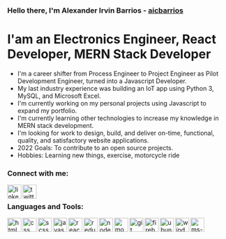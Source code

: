 ### Hello there, I'm Alexander Irvin Barrios - [aicbarrios][website]

# I'am an Electronics Engineer, React Developer, MERN Stack Developer

- I'm a career shifter from Process Engineer to Project Engineer as Pilot Development Engineer, turned into a Javascript Developer.
- My last industry experience was building an IoT app using Python 3, MySQL, and Microsoft Excel.
- I'm currently working on my personal projects using Javascript to expand my portfolio.
- I'm currently learning other technologies to increase my knowledge in MERN stack development.
- I'm looking for work to design, build, and deliver on-time, functional, quality, and satisfactory website applications.
- 2022 Goals: To contribute to an open source projects.
- Hobbies: Learning new things, exercise, motorcycle ride

### Connect with me:

[<img align="left" alt="linkedin" width="32px" src="https://img.icons8.com/fluency/48/000000/linkedin.png">][linkedin]
[<img align="left" alt="twitter" width="32px" src="https://img.icons8.com/fluency/48/000000/twitter.png">][twitter]

<br>

### Languages and Tools:

<img align="left" alt="html" width="32px" src="https://img.icons8.com/color/26/000000/html-5--v1.png"/>
<img align="left" alt="css" width="32px" src="https://img.icons8.com/color/26/000000/css3.png"/>
<img align="left" alt="scss" width="32px" src="https://img.icons8.com/color/26/000000/sass.png"/>
<img align="left" alt="javascript" width="32px" src="https://img.icons8.com/color/26/000000/javascript--v1.png"/>
<img align="left" alt="reactjs" width="32px" src="https://img.icons8.com/plasticine/26/000000/react.png"/>
<img align="left" alt="redux" width="32px" src="https://img.icons8.com/color/26/000000/redux.png"/>
<img align="left" alt="nodejs" width="32px" src="https://img.icons8.com/color/26/000000/nodejs.png"/>
<img align="left" alt="mongodb" width="32px" src="https://img.icons8.com/color/26/000000/mongodb.png"/>
<img align="left" alt="git" width="32px" src="https://img.icons8.com/color/26/000000/git.png"/>
<img align="left" alt="firebase" width="32px" src="https://img.icons8.com/color/26/000000/google-firebase-console.png"/>
<img align="left" alt="ubuntu" width="32px" src="https://img.icons8.com/color/26/000000/ubuntu--v1.png"/>
<img align="left" alt="windows10" width="32px" src="https://img.icons8.com/color/26/000000/windows-10.png"/>
<img align="left" alt="ms-excel" width="32px" src="https://img.icons8.com/fluency/26/000000/microsoft-excel-2019.png"/>

<br>
<br>

[website]: https://aicbarrios.com
[linkedin]: https://www.linkedin.com/in/aicbarrios
[twitter]: https://twitter.com/aicbarrios
